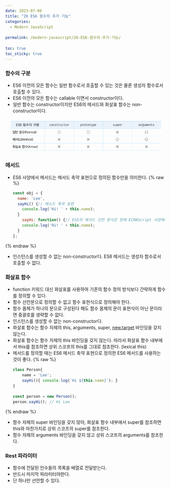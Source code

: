 ```yaml
---
date: 2023-07-08
title: "26 ES6 함수의 추가 기능"
categories:
  - Modern JavaScript

permalink: /modern-javascript/26-ES6-함수의-추가-기능/

toc: true
toc_sticky: true
---
```



### 함수의 구분

- ES6 이전의 모든 함수는 일반 함수로서 호출할 수 있는 것은 물론 생성자 함수로서 호출할 수 있다.
- ES6 이전의 모든 함수는 callable 이면서 constructor이다.
- 일반 함수는 constructor이지만 ES6의 메서드와 화살표 함수는 non-constructor이다.

![0](/assets/img/2023-07-08-26-ES6-함수의-추가-기능.md/0.png)


### 메서드

- ES6 사양에서 메서드는 메서드 축약 표현으로 정의된 함수만을 의미한다.
{% raw %}
	```javascript
	const obj = {
	  name: 'Lee',
	  sayHi() {// 메소드 축약 표현
	    console.log('Hi! ' + this.name);
	  }
		sayHi: function() {// ES5의 메서드 선언 방식은 현재 ECMAScript 사양에서는 일반 함수로 정의된다.
	    console.log('Hi! ' + this.name);
	  }
	};
	```
{% endraw %}

- 인스턴스를 생성할 수 없는 non-constructor다. ES6 메서드는 생성자 함수로서 호출할 수 없다.

### 화살표 함수

- function 키워드 대신 화살표를 사용하여 기존의 함수 정의 방식보다 간략하게 함수를 정의할 수 있다.
- 함수 선언문으로 정의할 수 없고 함수 표현식으로 정의해야 한다.
- 함수 몸체가 하나의 문으로 구성된다 해도 함수 몸체의 문이 표현식이 아닌 문이라면 중괄호를 생략할 수 없다.
- 인스턴스를 생성할 수 없는 non-constructor다.
- 화살표 함수는 함수 자체의 this, arguments, super, [new.target](http://new.target/) 바인딩을 갖지 않는다.
- 화살표 함수는 함수 자체의 this 바인딩을 갖지 않는다. 따라서 화살표 함수 내부에서 this를 참조하면 상위 스코프의 this를 그대로 참조한다. (lexical this)
- 메서드를 정의할 때는 ES6 메서드 축약 표현으로 정의한 ES6 메서드를 사용하는 것이 좋다.
{% raw %}
	```javascript
	class Person{
		name = 'Lee';
		sayHi(){ console.log(`Hi ${this.name}`); }
	}
	
	const person = new Person();
	person.sayHi(); // Hi Lee
	```
{% endraw %}

- 함수 자체의 super 바인딩을 갖지 않아, 화살표 함수 내부에서 super를 참조하면 this와 마찬가지로 상위 스코프의 super를 참조한다.
- 함수 자체의 arguments 바인딩을 갖지 않고 상위 스코프의 arguments를 참조한다.

### Rest 파라미터

- 함수에 전달된 인수들의 목록을 배열로 전달받는다.
- 반드시 마지막 파라미터야한다.
- 단 하나만 선언할 수 있다.
